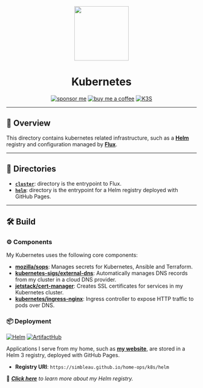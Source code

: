 <div align="center">

<img src="https://simpleicons.org/icons/helm.svg" align="center" width="144px" height="144px"/>

# Kubernetes
[![sponsor me](https://img.shields.io/badge/sponsor-30363D?style=for-the-badge&logo=GitHub-Sponsors&logoColor=#white)](https://github.com/sponsors/simbleau)
[![buy me a coffee](https://img.shields.io/badge/Buy_Me_A_Coffee-FFDD00?style=for-the-badge&logo=buy-me-a-coffee&logoColor=black)](https://buymeacoffee.com/simbleau)
[![K3S](https://img.shields.io/badge/k3s-v1.23-brightgreen?style=for-the-badge&logo=kubernetes&logoColor=white)](https://k3s.io/)

</div>

---

## 📖 Overview
This directory contains kubernetes related infrastructure, such as a [__Helm__](https://helm.sh) registry and configuration managed by [__Flux__](https://fluxcd.io/).

---

## 📁 Directories
- [__`cluster`__](./cluster/): directory is the entrypoint to Flux.
- [__`helm`__](./helm/): directory is the entrypoint for a Helm registry deployed with GitHub Pages.

---

## 🛠️ Build
### ⚙️ Components
My Kubernetes uses the following core components:

- [__mozilla/sops__](https://toolkit.fluxcd.io/guides/mozilla-sops/): Manages secrets for Kubernetes, Ansible and Terraform.
- [__kubernetes-sigs/external-dns__](https://github.com/kubernetes-sigs/external-dns): Automatically manages DNS records from my cluster in a cloud DNS provider.
- [__jetstack/cert-manager__](https://cert-manager.io/docs/): Creates SSL certificates for services in my Kubernetes cluster.
- [__kubernetes/ingress-nginx__](https://github.com/kubernetes/ingress-nginx/): Ingress controller to expose HTTP traffic to pods over DNS.

### 📦 Deployment
[![Helm](https://img.shields.io/badge/Helm%203-0f1689?style=for-the-badge&logo=helm&logoColor=white)](https://helm.sh)
[![ArtifactHub](https://img.shields.io/endpoint?url=https://artifacthub.io/badge/repository/simbleau&style=for-the-badge)](https://artifacthub.io/packages/search?user=simbleau)

Applications I serve from my home, such as [__my website__](https://spencer.imbleau.com), are stored in a Helm 3 registry, deployed with GitHub Pages.

- **Registry URI**: `https://simbleau.github.io/home-ops/k8s/helm`

📕 _[__Click here__](./helm/) to learn more about my Helm registry._